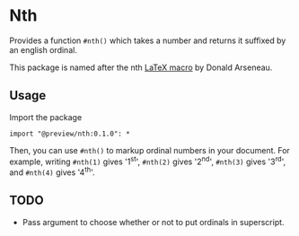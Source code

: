 # Nth

Provides a function `#nth()` which takes a number and returns it suffixed by an english ordinal.

This package is named after the nth [LaTeX macro](https://ctan.org/pkg/nth) by Donald Arseneau.

## Usage

Import the package

```typst
import "@preview/nth:0.1.0": *
```

Then, you can use `#nth()` to markup ordinal numbers in your document. For example, writing `#nth(1)` gives '1<sup>st</sup>', `#nth(2)` gives '2<sup>nd</sup>', `#nth(3)` gives '3<sup>rd</sup>', and `#nth(4)` gives '4<sup>th</sup>'.

## TODO

* Pass argument to choose whether or not to put ordinals in superscript.

